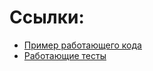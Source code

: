 Ссылки:
=====================
* [Пример работающего кода](http://jsbin.com/givaqos/edit?output)
* [Работающие тесты](http://jsbin.com/vopuyay/edit?output)
